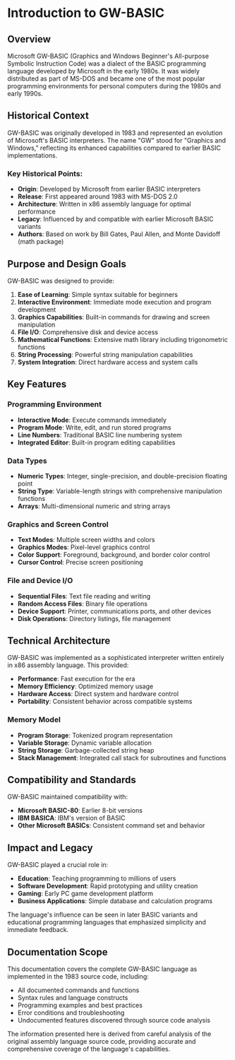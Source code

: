 # Introduction to GW-BASIC

## Overview

Microsoft GW-BASIC (Graphics and Windows Beginner's All-purpose Symbolic Instruction Code) was a dialect of the BASIC programming language developed by Microsoft in the early 1980s. It was widely distributed as part of MS-DOS and became one of the most popular programming environments for personal computers during the 1980s and early 1990s.

## Historical Context

GW-BASIC was originally developed in 1983 and represented an evolution of Microsoft's BASIC interpreters. The name "GW" stood for "Graphics and Windows," reflecting its enhanced capabilities compared to earlier BASIC implementations.

### Key Historical Points:

- **Origin**: Developed by Microsoft from earlier BASIC interpreters
- **Release**: First appeared around 1983 with MS-DOS 2.0
- **Architecture**: Written in x86 assembly language for optimal performance
- **Legacy**: Influenced by and compatible with earlier Microsoft BASIC variants
- **Authors**: Based on work by Bill Gates, Paul Allen, and Monte Davidoff (math package)

## Purpose and Design Goals

GW-BASIC was designed to provide:

1. **Ease of Learning**: Simple syntax suitable for beginners
2. **Interactive Environment**: Immediate mode execution and program development
3. **Graphics Capabilities**: Built-in commands for drawing and screen manipulation
4. **File I/O**: Comprehensive disk and device access
5. **Mathematical Functions**: Extensive math library including trigonometric functions
6. **String Processing**: Powerful string manipulation capabilities
7. **System Integration**: Direct hardware access and system calls

## Key Features

### Programming Environment
- **Interactive Mode**: Execute commands immediately
- **Program Mode**: Write, edit, and run stored programs
- **Line Numbers**: Traditional BASIC line numbering system
- **Integrated Editor**: Built-in program editing capabilities

### Data Types
- **Numeric Types**: Integer, single-precision, and double-precision floating point
- **String Type**: Variable-length strings with comprehensive manipulation functions
- **Arrays**: Multi-dimensional numeric and string arrays

### Graphics and Screen Control
- **Text Modes**: Multiple screen widths and colors
- **Graphics Modes**: Pixel-level graphics control
- **Color Support**: Foreground, background, and border color control
- **Cursor Control**: Precise screen positioning

### File and Device I/O
- **Sequential Files**: Text file reading and writing
- **Random Access Files**: Binary file operations
- **Device Support**: Printer, communications ports, and other devices
- **Disk Operations**: Directory listings, file management

## Technical Architecture

GW-BASIC was implemented as a sophisticated interpreter written entirely in x86 assembly language. This provided:

- **Performance**: Fast execution for the era
- **Memory Efficiency**: Optimized memory usage
- **Hardware Access**: Direct system and hardware control
- **Portability**: Consistent behavior across compatible systems

### Memory Model
- **Program Storage**: Tokenized program representation
- **Variable Storage**: Dynamic variable allocation
- **String Storage**: Garbage-collected string heap
- **Stack Management**: Integrated call stack for subroutines and functions

## Compatibility and Standards

GW-BASIC maintained compatibility with:
- **Microsoft BASIC-80**: Earlier 8-bit versions
- **IBM BASICA**: IBM's version of BASIC
- **Other Microsoft BASICs**: Consistent command set and behavior

## Impact and Legacy

GW-BASIC played a crucial role in:
- **Education**: Teaching programming to millions of users
- **Software Development**: Rapid prototyping and utility creation
- **Gaming**: Early PC game development platform
- **Business Applications**: Simple database and calculation programs

The language's influence can be seen in later BASIC variants and educational programming languages that emphasized simplicity and immediate feedback.

## Documentation Scope

This documentation covers the complete GW-BASIC language as implemented in the 1983 source code, including:
- All documented commands and functions
- Syntax rules and language constructs
- Programming examples and best practices
- Error conditions and troubleshooting
- Undocumented features discovered through source code analysis

The information presented here is derived from careful analysis of the original assembly language source code, providing accurate and comprehensive coverage of the language's capabilities.
